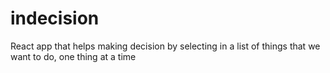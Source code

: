 # indecision
React app that helps making decision by selecting in a list of things that we want to do, one thing at a time
